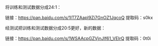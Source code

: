 将训练和测试数据分成24:1：

链接：https://pan.baidu.com/s/1IT7ZAapl9Zi7GnOZ1JqcoQ 
提取码：s0kx

经测试把训练和测试数据分成20:5更好，新的数据：

链接：https://pan.baidu.com/s/1WSAAcpGZVjnJlf61_VEIrQ 
提取码：0t0i
